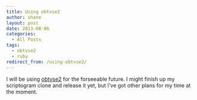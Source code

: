 ```yaml
---
title: Using obtvse2
author: shane
layout: post
date: 2013-08-06
categories:
  - All Posts
tags:
  - obtvse2
  - ruby
redirect_from: /using-obtvse2/
---
```

I will be using [obtvse2][1] for the forseeable future. I might finish up my scriptogram clone and release it yet, but I've got other plans for my time at the moment.

 [1]: https://github.com/natew/obtvse2
